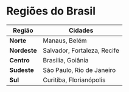 # Regiões do Brasil

| Região       | Cidades                     |
| --           | --                          |
| **Norte**    | Manaus, Belém               |
| **Nordeste** | Salvador, Fortaleza, Recife |
| **Centro**   | Brasilia, Goiânia           |
| **Sudeste**  | São Paulo, Rio de Janeiro   |
| **Sul**      | Curitiba, Florianópolis     |
